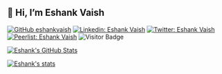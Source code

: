 👋 Hi, I’m Eshank Vaish
---

[![GitHub eshankvaish](https://img.shields.io/github/followers/eshankvaish?label=follow&style=social)](https://github.com/eshankvaish)
[![Linkedin: Eshank Vaish](https://img.shields.io/badge/-Eshank%20Vaish-blue?style=social&logo=Linkedin&logoColor=blue&link=https://www.linkedin.com/in/eshankvaish/)](https://www.linkedin.com/in/eshankvaish/)
[![Twitter: Eshank Vaish](https://img.shields.io/twitter/follow/eshankvaish?style=social)](https://twitter.com/eshankvaish)
[![Peerlist: Eshank Vaish](https://img.shields.io/badge/-Eshank%20Vaish-white?style=social&logo=peerlist&logoColor=green&link=https://peerlist.io/eshankvaish)](https://peerlist.io/eshankvaish)
![Visitor Badge](https://visitor-badge.laobi.icu/badge?page_id=eshankvaish.eshankvaish)

[![Eshank's GitHub Stats](https://github-readme-stats.vercel.app/api?username=eshankvaish&hide=issues&count_private=true&show_icons=true&theme=calm)](https://github.com/eshankvaish)

[![Eshank's stats](https://github-readme-streak-stats.herokuapp.com/?user=eshankvaish&count_private=true&show_icons=true&theme=calm)](https://github.com/eshankvaish)
